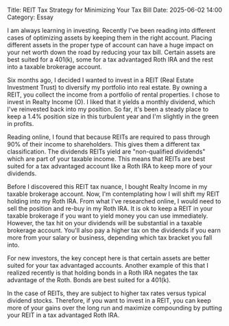Title: REIT Tax Strategy for Minimizing Your Tax Bill 
Date: 2025-06-02 14:00 
Category: Essay

I am always learning in investing. Recently I've been reading into different cases of optimizing assets by keeping them in the right account. Placing different assets in the proper type of account can have a huge impact on your net worth down the road by reducing your tax bill. Certain assets are best suited for a 401(k), some for a tax advantaged Roth IRA and the rest into a taxable brokerage account.

Six months ago, I decided I wanted to invest in a REIT (Real Estate Investment Trust) to diversify my portfolio into real estate. By owning a REIT, you collect the income from a portfolio of rental properties. I chose to invest in Realty Income (O). I liked that it yields a monthly dividend, which I've reinvested back into my position. So far, it's been a steady place to keep a 1.4% position size in this turbulent year and I'm slightly in the green in profits.

Reading online, I found that because REITs are required to pass through 90% of their income to shareholders. This gives them a different tax classification. The dividends REITs yield are "non-qualified dividends" which are part of your taxable income. This means that REITs are best suited for a tax advantaged account like a Roth IRA to keep more of your dividends.

Before I discovered this REIT tax nuance, I bought Realty Income in my taxable brokerage account. Now, I'm contemplating how I will shift my REIT holding into my Roth IRA. From what I've researched online, I would need to sell the position and re-buy in my Roth IRA. It is ok to keep a REIT in your taxable brokerage if you want to yield money you can use immediately.
However, the tax hit on your dividends will be substantial in a taxable brokerage account. You'll also pay a higher tax on the dividends if you earn more from your salary or business, depending which tax bracket you fall into.

For new investors, the key concept here is that certain assets are better suited for your tax advantaged accounts. Another example of this that I realized recently is that holding bonds in a Roth IRA negates the tax advantage of the Roth. Bonds are best suited for a 401(k). 

In the case of REITs, they are subject to higher tax rates versus typical dividend stocks. Therefore, if you want to invest in a REIT, you can keep more of your gains over the long run and maximize compounding by putting your REIT in a tax advantaged Roth IRA.


